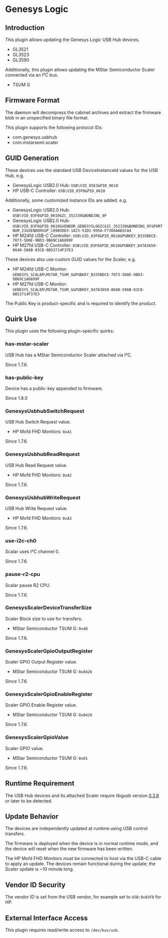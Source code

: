 # Genesys Logic

## Introduction

This plugin allows updating the Genesys Logic USB Hub devices.

* GL3521
* GL3523
* GL3590

Additionally, this plugin allows updating the MStar Semiconductor Scaler connected via an I²C bus.

* TSUM G

## Firmware Format

The daemon will decompress the cabinet archives and extract the firmware blob in an unspecified binary file format.

This plugin supports the following protocol IDs:

* com.genesys.usbhub
* com.mstarsemi.scaler

## GUID Generation

These devices use the standard USB DeviceInstanceId values for the USB Hub, e.g.

* GenesysLogic USB2.0 Hub: `USB\VID_05E3&PID_0610`
* HP USB-C Controller: `USB\VID_03F0&PID_0610`

Additionally, some customized instance IDs are added. e.g.

* GenesysLogic USB2.0 Hub: `USB\VID_03F0&PID_0610&IC_352330&BONDING_0F`
* GenesysLogic USB2.0 Hub: `USB\VID_03F0&PID_0610&VENDOR_GENESYSLOGIC&IC_352330&BONDING_0F&PORTNUM_23&VENDORSUP_C09B5DD3-1A23-51D2-995A-F7366AAB3CA4`
* HP M24fd USB-C Controller: `USB\VID_03F0&PID_0610&PUBKEY_B335BDCE-7073-5D0E-9BD3-9B69C1A6899F`
* HP M27fd USB-C Controller: `USB\VID_03F0&PID_0610&PUBKEY_847A3650-8648-586B-83C8-8B53714F37E3`

These devices also use custom GUID values for the Scaler, e.g.

* HP M24fd USB-C Monitor: `GENESYS_SCALER\MSTAR_TSUM_G&PUBKEY_B335BDCE-7073-5D0E-9BD3-9B69C1A6899F`
* HP M27fd USB-C Monitor: `GENESYS_SCALER\MSTAR_TSUM_G&PUBKEY_847A3650-8648-586B-83C8-8B53714F37E3`

The Public Key is product-specific and is required to identify the product.

## Quirk Use

This plugin uses the following plugin-specific quirks:

### has-mstar-scaler

USB Hub has a MStar Semiconductor Scaler attached via I²C.

Since 1.7.6.

### has-public-key

Device has a public-key appended to firmware.

Since 1.8.0

### GenesysUsbhubSwitchRequest

USB Hub Switch Request value.

* HP Mxfd FHD Monitors: `0xA1`

Since 1.7.6.

### GenesysUsbhubReadRequest

USB Hub Read Request value.

* HP Mxfd FHD Monitors: `0xA2`

Since 1.7.6.

### GenesysUsbhubWriteRequest

USB Hub Write Request value.

* HP Mxfd FHD Monitors: `0xA3`

Since 1.7.6.

### use-i2c-ch0

Scalar uses I²C channel 0.

Since 1.7.6.

### pause-r2-cpu

Scalar pause R2 CPU.

Since 1.7.6.

### GenesysScalerDeviceTransferSize

Scaler Block size to use for transfers.

* MStar Semiconductor TSUM G: `0x40`

Since 1.7.6.

### GenesysScalerGpioOutputRegister

Scaler GPIO Output Register value.

* MStar Semiconductor TSUM G: `0x0426`

Since 1.7.6.

### GenesysScalerGpioEnableRegister

Scaler GPIO Enable Register value.

* MStar Semiconductor TSUM G: `0x0428`

Since 1.7.6.

### GenesysScalerGpioValue

Scaler GPIO value.

* MStar Semiconductor TSUM G: `0x01`

Since 1.7.6.

## Runtime Requirement

The USB Hub devices and its attached Scaler require libgusb version [0.3.8][1] or later to be detected.

## Update Behavior

The devices are independently updated at runtime using USB control transfers.

The firmware is deployed when the device is in normal runtime mode, and the device will reset when the new firmware has been written.

The HP Mxfd FHD Monitors must be connected to host via the USB-C cable to apply an update. The devices remain functional during the update; the Scaler update is ~10 minute long.

## Vendor ID Security

The vendor ID is set from the USB vendor, for example set to `USB:0x03F0` for HP.

## External Interface Access

This plugin requires read/write access to `/dev/bus/usb`.

[1]: https://github.com/hughsie/libgusb/commit/4e118c154dde70e196c4381bd97790a9413c3552
